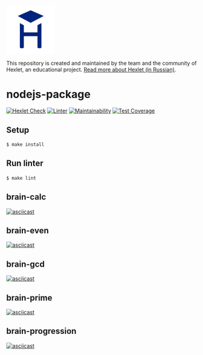 ##
[![Hexlet Ltd. logo](https://raw.githubusercontent.com/Hexlet/hexletguides.github.io/master/images/hexlet_logo128.png)](https://ru.hexlet.io/pages/about?utm_source=github&utm_medium=link&utm_campaign=nodejs-package)

This repository is created and maintained by the team and the community of Hexlet, an educational project. [Read more about Hexlet (in Russian)](https://ru.hexlet.io/pages/about?utm_source=github&utm_medium=link&utm_campaign=nodejs-package).
##

# nodejs-package

[![Hexlet Check](https://github.com/MIKZON/frontend-project-lvl1/workflows/hexlet-check/badge.svg)](https://github.com/MIKZON/frontend-project-lvl1/actions?query=workflow%3Ahexlet-check)
[![Linter](https://github.com/MIKZON/frontend-project-lvl1/workflows/linter/badge.svg)](https://github.com/MIKZON/frontend-project-lvl1/actions?query=workflow%3Alinter)
[![Maintainability](https://api.codeclimate.com/v1/badges/dfc50c2d88cd46d069c1/maintainability)](https://codeclimate.com/github/MIKZON/frontend-project-lvl1/maintainability)
[![Test Coverage](https://api.codeclimate.com/v1/badges/dfc50c2d88cd46d069c1/test_coverage)](https://codeclimate.com/github/MIKZON/frontend-project-lvl1/test_coverage)

## Setup

```sh
$ make install
```

## Run linter

```sh
$ make lint
```

## brain-calc

[![asciicast](https://asciinema.org/a/RlmyDz7ekBYhM3LDSOM8EuQjS.svg)](https://asciinema.org/a/RlmyDz7ekBYhM3LDSOM8EuQjS)

## brain-even

[![asciicast](https://asciinema.org/a/XPU5MgtA1fTmE9vX8Uukpy8Qm.svg)](https://asciinema.org/a/XPU5MgtA1fTmE9vX8Uukpy8Qm)

## brain-gcd

[![asciicast](https://asciinema.org/a/1uEYg06FIL5boLmlcuaTG53SI.svg)](https://asciinema.org/a/1uEYg06FIL5boLmlcuaTG53SI)

## brain-prime

[![asciicast](https://asciinema.org/a/fLXZC35v5bBbrNQFLW69d3tHy.svg)](https://asciinema.org/a/fLXZC35v5bBbrNQFLW69d3tHy)

## brain-progression 

[![asciicast](https://asciinema.org/a/Nu46ITMgnM6WZLnwnLfANwzDf.svg)](https://asciinema.org/a/Nu46ITMgnM6WZLnwnLfANwzDf)
